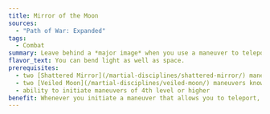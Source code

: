 ```yaml
---
title: Mirror of the Moon
sources:
  - "Path of War: Expanded"
tags:
  - Combat
summary: Leave behind a *major image* when you use a maneuver to teleport
flavor_text: You can bend light as well as space.
prerequisites:
  - two [Shattered Mirror](/martial-disciplines/shattered-mirror/) maneuvers known
  - two [Veiled Moon](/martial-disciplines/veiled-moon/) maneuvers known
  - ability to initiate maneuvers of 4th level or higher
benefit: Whenever you initiate a maneuver that allows you to teleport, you leave behind an illusory duplicate of yourself in the space you teleport from. This duplicate functions as a *major image* spell with a caster level equal to your initiator level, except that it only lasts for one round and does not require you to concentrate to maintain or direct it. You can only create a single duplicate with this feat at any given time. This is a supernatural ability.
---
```

